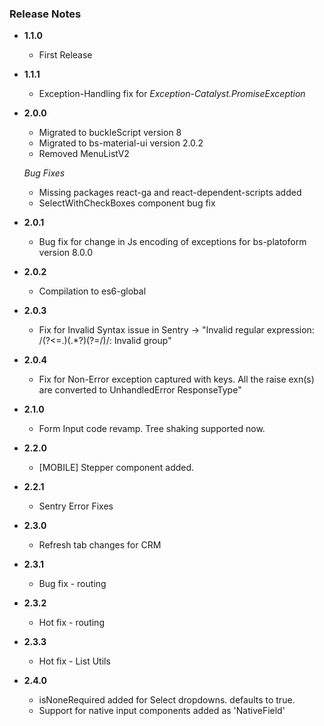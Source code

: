 ### Release Notes

+ **1.1.0**
  + First Release
+ **1.1.1**
  + Exception-Handling fix for *Exception-Catalyst.PromiseException*

+ **2.0.0**
  + Migrated to buckleScript version 8
  + Migrated to bs-material-ui version 2.0.2
  + Removed MenuListV2

  *Bug Fixes*
  + Missing packages react-ga and react-dependent-scripts added
  + SelectWithCheckBoxes component bug fix

+ **2.0.1**
  + Bug fix for change in Js encoding of exceptions for bs-platoform version 8.0.0

+ **2.0.2**
  + Compilation to es6-global

+ **2.0.3**
  + Fix for Invalid Syntax issue in Sentry -> "Invalid regular expression: /(?<=\.)(.*?)(?=\/)/: Invalid group"

+ **2.0.4**
  + Fix for Non-Error exception captured with keys. All the raise exn(s) are converted to UnhandledError ResponseType"

+ **2.1.0**
  + Form Input code revamp. Tree shaking supported now.

+ **2.2.0**
  + [MOBILE] Stepper component added.

+ **2.2.1**
  + Sentry Error Fixes

+ **2.3.0**
  + Refresh tab changes for CRM

+ **2.3.1**
  + Bug fix - routing


+ **2.3.2**
  + Hot fix - routing

+ **2.3.3**
  + Hot fix - List Utils

+ **2.4.0**
  - isNoneRequired added for Select dropdowns. defaults to true.
  - Support for native input components added as 'NativeField'
